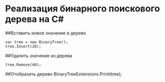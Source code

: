 Реализация бинарного поискового дерева на C#
======

##Вставить новое значение в дерево

    var tree = new BinaryTree();
    tree.Insert(20);

##Удалить значение из дерева

    tree.Remove(40);

##Отобразить дерево
    BinaryTreeExtensions.Print(tree);